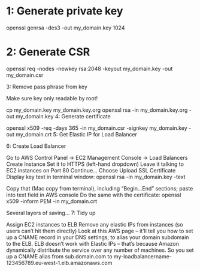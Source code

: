 # 1: Generate private key

  openssl genrsa -des3 -out my_domain.key 1024


# 2: Generate CSR

  openssl req -nodes -newkey rsa:2048 -keyout my_domain.key -out my_domain.csr

3: Remove pass phrase from key

Make sure key only readable by root!

cp my_domain.key my_domain.key.org
openssl rsa -in my_domain.key.org -out my_domain.key
4: Generate certificate

openssl x509 -req -days 365 -in my_domain.csr -signkey my_domain.key -out my_domain.crt
5: Get Elastic IP for Load Balancer

6: Create Load Balancer

Go to AWS Control Panel -> EC2 Management Console -> Load Balancers
Create Instance
Set it to HTTPS (left-hand dropdown)
Leave it talking to EC2 instances on Port 80
Continue…
Choose Upload SSL Certificate
Display key text in terminal window:
openssl rsa -in my_domain.key -text

Copy that (Mac copy from terminal), including “Begin…End” sections; paste into text field in AWS console
Do the same with the certificate:
openssl x509 -inform PEM -in my_domain.crt

Several layers of saving…
7: Tidy up

Assign EC2 instances to ELB
Remove any elastic IPs from instances (so users can’t hit them directly)
Look at this AWS page – it’ll tell you how to set up a CNAME record in your DNS settings, to alias your domain subdomain to the ELB.
ELB doesn’t work with Elastic IPs – that’s because Amazon dynamically distribute the service over any number of machines.
So you set up a CNAME alias from sub.domain.com to my-loadbalancername-123456789.eu-west-1.elb.amazonaws.com
